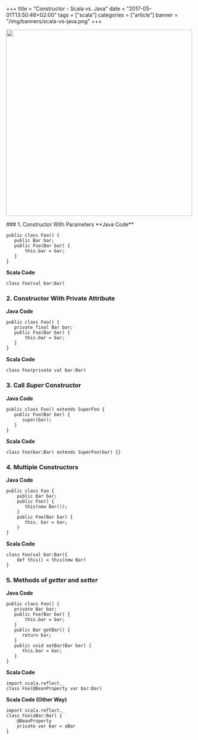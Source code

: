 +++
title = "Constructor - Scala vs. Java"
date = "2017-05-01T13:50:46+02:00"
tags = ["scala"]
categories = ["article"]
banner = "/img/banners/scala-vs-java.png"
+++
<p align="left"><img src="/img/banners/scala-vs-java.png" width="500" /></p>
### 1. Constructor With Parameters
**Java Code**  

```
public class Foo() {  
   public Bar bar;  
   public Foo(Bar bar) {  
       this.bar = bar;  
   }  
}  
```

**Scala Code**

```
class Foo(val bar:Bar)  
```

### 2. Constructor With Private Attribute
**Java Code**  

```
public class Foo() {  
   private final Bar bar;  
   public Foo(Bar bar) {  
       this.bar = bar;  
   }  
}  
```

**Scala Code**

```
class Foo(private val bar:Bar)  
```

### 3. Call _Super_ Constructor
**Java Code**  

```
public class Foo() extends SuperFoo {  
   public Foo(Bar bar) {   
      super(bar);  
   }  
}  
```

**Scala Code**

```
class Foo(bar:Bar) extends SuperFoo(bar) {}
```

### 4. Multiple Constructors
**Java Code**  

```
public class Foo {  
    public Bar bar;  
    public Foo() {   
       this(new Bar());   
    }  
    public Foo(Bar bar) {  
       this. bar = bar;   
    }  
}  
```

**Scala Code**

```
class Foo(val bar:Bar){  
    def this() = this(new Bar)  
}
```

### 5. Methods of _getter_ and _setter_
**Java Code**  

```
public class Foo() {  
   private Bar bar;  
   public Foo(Bar bar) {  
       this.bar = bar;  
   } 
   public Bar getBar() {   
      return bar;   
   }  
   public void setBar(Bar bar) {   
      this.bar = bar;  
   }  
}  
```

**Scala Code**

```
import scala.reflect._  
class Foo(@BeanProperty var bar:Bar)  
```


**Scala Code (Other Way)**

```
import scala.reflect._  
class Foo(aBar:Bar) {  
    @BeanProperty  
    private var bar = aBar  
}  
``` 